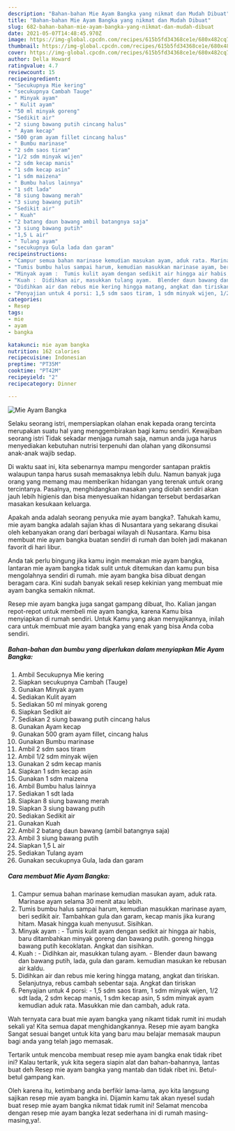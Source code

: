 ```yaml
---
description: "Bahan-bahan Mie Ayam Bangka yang nikmat dan Mudah Dibuat"
title: "Bahan-bahan Mie Ayam Bangka yang nikmat dan Mudah Dibuat"
slug: 682-bahan-bahan-mie-ayam-bangka-yang-nikmat-dan-mudah-dibuat
date: 2021-05-07T14:48:45.970Z
image: https://img-global.cpcdn.com/recipes/615b5fd34368ce1e/680x482cq70/mie-ayam-bangka-foto-resep-utama.jpg
thumbnail: https://img-global.cpcdn.com/recipes/615b5fd34368ce1e/680x482cq70/mie-ayam-bangka-foto-resep-utama.jpg
cover: https://img-global.cpcdn.com/recipes/615b5fd34368ce1e/680x482cq70/mie-ayam-bangka-foto-resep-utama.jpg
author: Della Howard
ratingvalue: 4.7
reviewcount: 15
recipeingredient:
- "Secukupnya Mie kering"
- "secukupnya Cambah Tauge"
- " Minyak ayam"
- " Kulit ayam"
- "50 ml minyak goreng"
- "Sedikit air"
- "2 siung bawang putih cincang halus"
- " Ayam kecap"
- "500 gram ayam fillet cincang halus"
- " Bumbu marinase"
- "2 sdm saos tiram"
- "1/2 sdm minyak wijen"
- "2 sdm kecap manis"
- "1 sdm kecap asin"
- "1 sdm maizena"
- " Bumbu halus lainnya"
- "1 sdt lada"
- "8 siung bawang merah"
- "3 siung bawang putih"
- "Sedikit air"
- " Kuah"
- "2 batang daun bawang ambil batangnya saja"
- "3 siung bawang putih"
- "1,5 L air"
- " Tulang ayam"
- "secukupnya Gula lada dan garam"
recipeinstructions:
- "Campur semua bahan marinase kemudian masukan ayam, aduk rata. Marinase ayam selama 30 menit atau lebih."
- "Tumis bumbu halus sampai harum, kemudian masukkan marinase ayam, beri sedikit air. Tambahkan gula dan garam, kecap manis jika kurang hitam. Masak hingga kuah menyusut. Sisihkan."
- "Minyak ayam :  Tumis kulit ayam dengan sedikit air hingga air habis, baru ditambahkan minyak goreng dan bawang putih. goreng hingga bawang putih kecoklatan. Angkat dan sisihkan."
- "Kuah :  Didihkan air, masukkan tulang ayam.  Blender daun bawang dan bawang putih, lada, gula dan garam. kemudian masukan ke rebusan air kaldu."
- "Didihkan air dan rebus mie kering hingga matang, angkat dan tiriskan. Selanjutnya, rebus cambah sebentar saja. Angkat dan tiriskan"
- "Penyajian untuk 4 porsi: 1,5 sdm saos tiram, 1 sdm minyak wijen, 1/2 sdt lada, 2 sdm kecap manis, 1 sdm kecap asin, 5 sdm minyak ayam kemudian aduk rata. Masukkan mie dan cambah, aduk rata."
categories:
- Resep
tags:
- mie
- ayam
- bangka

katakunci: mie ayam bangka 
nutrition: 162 calories
recipecuisine: Indonesian
preptime: "PT35M"
cooktime: "PT42M"
recipeyield: "2"
recipecategory: Dinner

---
```



![Mie Ayam Bangka](https://img-global.cpcdn.com/recipes/615b5fd34368ce1e/680x482cq70/mie-ayam-bangka-foto-resep-utama.jpg)

Selaku seorang istri, mempersiapkan olahan enak kepada orang tercinta merupakan suatu hal yang menggembirakan bagi kamu sendiri. Kewajiban seorang istri Tidak sekadar menjaga rumah saja, namun anda juga harus menyediakan kebutuhan nutrisi terpenuhi dan olahan yang dikonsumsi anak-anak wajib sedap.

Di waktu  saat ini, kita sebenarnya mampu mengorder santapan praktis walaupun tanpa harus susah memasaknya lebih dulu. Namun banyak juga orang yang memang mau memberikan hidangan yang terenak untuk orang tercintanya. Pasalnya, menghidangkan masakan yang diolah sendiri akan jauh lebih higienis dan bisa menyesuaikan hidangan tersebut berdasarkan masakan kesukaan keluarga. 



Apakah anda adalah seorang penyuka mie ayam bangka?. Tahukah kamu, mie ayam bangka adalah sajian khas di Nusantara yang sekarang disukai oleh kebanyakan orang dari berbagai wilayah di Nusantara. Kamu bisa membuat mie ayam bangka buatan sendiri di rumah dan boleh jadi makanan favorit di hari libur.

Anda tak perlu bingung jika kamu ingin memakan mie ayam bangka, lantaran mie ayam bangka tidak sulit untuk ditemukan dan kamu pun bisa mengolahnya sendiri di rumah. mie ayam bangka bisa dibuat dengan beragam cara. Kini sudah banyak sekali resep kekinian yang membuat mie ayam bangka semakin nikmat.

Resep mie ayam bangka juga sangat gampang dibuat, lho. Kalian jangan repot-repot untuk membeli mie ayam bangka, karena Kamu bisa menyiapkan di rumah sendiri. Untuk Kamu yang akan menyajikannya, inilah cara untuk membuat mie ayam bangka yang enak yang bisa Anda coba sendiri.

<!--inarticleads1-->

##### Bahan-bahan dan bumbu yang diperlukan dalam menyiapkan Mie Ayam Bangka:

1. Ambil Secukupnya Mie kering
1. Siapkan secukupnya Cambah (Tauge)
1. Gunakan  Minyak ayam
1. Sediakan  Kulit ayam
1. Sediakan 50 ml minyak goreng
1. Siapkan Sedikit air
1. Sediakan 2 siung bawang putih cincang halus
1. Gunakan  Ayam kecap
1. Gunakan 500 gram ayam fillet, cincang halus
1. Gunakan  Bumbu marinase
1. Ambil 2 sdm saos tiram
1. Ambil 1/2 sdm minyak wijen
1. Gunakan 2 sdm kecap manis
1. Siapkan 1 sdm kecap asin
1. Gunakan 1 sdm maizena
1. Ambil  Bumbu halus lainnya
1. Sediakan 1 sdt lada
1. Siapkan 8 siung bawang merah
1. Siapkan 3 siung bawang putih
1. Sediakan Sedikit air
1. Gunakan  Kuah
1. Ambil 2 batang daun bawang (ambil batangnya saja)
1. Ambil 3 siung bawang putih
1. Siapkan 1,5 L air
1. Sediakan  Tulang ayam
1. Gunakan secukupnya Gula, lada dan garam




<!--inarticleads2-->

##### Cara membuat Mie Ayam Bangka:

1. Campur semua bahan marinase kemudian masukan ayam, aduk rata. Marinase ayam selama 30 menit atau lebih.
1. Tumis bumbu halus sampai harum, kemudian masukkan marinase ayam, beri sedikit air. Tambahkan gula dan garam, kecap manis jika kurang hitam. Masak hingga kuah menyusut. Sisihkan.
1. Minyak ayam :  - Tumis kulit ayam dengan sedikit air hingga air habis, baru ditambahkan minyak goreng dan bawang putih. goreng hingga bawang putih kecoklatan. Angkat dan sisihkan.
1. Kuah :  - Didihkan air, masukkan tulang ayam. -  Blender daun bawang dan bawang putih, lada, gula dan garam. kemudian masukan ke rebusan air kaldu.
1. Didihkan air dan rebus mie kering hingga matang, angkat dan tiriskan. Selanjutnya, rebus cambah sebentar saja. Angkat dan tiriskan
1. Penyajian untuk 4 porsi: - 1,5 sdm saos tiram, 1 sdm minyak wijen, 1/2 sdt lada, 2 sdm kecap manis, 1 sdm kecap asin, 5 sdm minyak ayam kemudian aduk rata. Masukkan mie dan cambah, aduk rata.




Wah ternyata cara buat mie ayam bangka yang nikamt tidak rumit ini mudah sekali ya! Kita semua dapat menghidangkannya. Resep mie ayam bangka Sangat sesuai banget untuk kita yang baru mau belajar memasak maupun bagi anda yang telah jago memasak.

Tertarik untuk mencoba membuat resep mie ayam bangka enak tidak ribet ini? Kalau tertarik, yuk kita segera siapin alat dan bahan-bahannya, lantas buat deh Resep mie ayam bangka yang mantab dan tidak ribet ini. Betul-betul gampang kan. 

Oleh karena itu, ketimbang anda berfikir lama-lama, ayo kita langsung sajikan resep mie ayam bangka ini. Dijamin kamu tak akan nyesel sudah buat resep mie ayam bangka nikmat tidak rumit ini! Selamat mencoba dengan resep mie ayam bangka lezat sederhana ini di rumah masing-masing,ya!.

